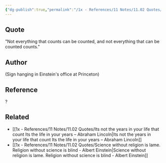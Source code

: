 ```yaml
---
{"dg-publish":true,"permalink":"/1x - References/11 Notes/11.02 Quotes/Not everything that counts can be counted, and not everything  that can be counted counts - Albert Einstein/","title":"Not everything that counts can be counted, and not everything  that can be counted counts - Albert Einstein","noteIcon":""}
---
```



## Quote
"Not everything that counts can be counted, and not everything  that can be counted counts." 

## Author
(Sign hanging in Einstein's office at  Princeton) 

## Reference
?

## Related
- [[1x - References/11 Notes/11.02 Quotes/Its not the years in your life that count Its the life in your years – Abraham Lincoln\|Its not the years in your life that count Its the life in your years – Abraham Lincoln]]
- [[1x - References/11 Notes/11.02 Quotes/Science without religion is lame. Religion without science is blind - Albert Einstein\|Science without religion is lame. Religion without science is blind - Albert Einstein]]